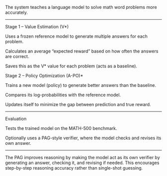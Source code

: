 The system teaches a language model to solve math word problems more accurately.

***

Stage 1 – Value Estimation (V*)

  Uses a frozen reference model to generate multiple answers for each problem.

  Calculates an average “expected reward” based on how often the answers are correct.

  Saves this as the V* value for each problem (acts as a baseline).

Stage 2 – Policy Optimization (A-PO)*

  Trains a new model (policy) to generate better answers than the baseline.

  Compares its log-probabilities with the reference model.

  Updates itself to minimize the gap between prediction and true reward.

***

Evaluation

  Tests the trained model on the MATH-500 benchmark.

  Optionally uses a PAG-style verifier, where the model checks and revises its own answer.

***

The PAG improves reasoning by making the model act as its own verifier by generating an answer, checking it, and revising if needed.
This encourages step-by-step reasoning accuracy rather than single-shot guessing.
